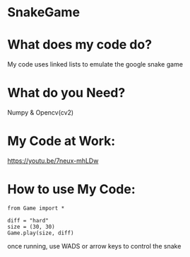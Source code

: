 # SnakeGame

# What does my code do?
My code uses linked lists to emulate the google snake game

# What do you Need?
Numpy & Opencv(cv2)

# My Code at Work:
https://youtu.be/7neux-mhLDw

# How to use My Code:
    from Game import *
    
    diff = "hard"
    size = (30, 30)
    Game.play(size, diff)

once running, use WADS or arrow keys to control the snake
